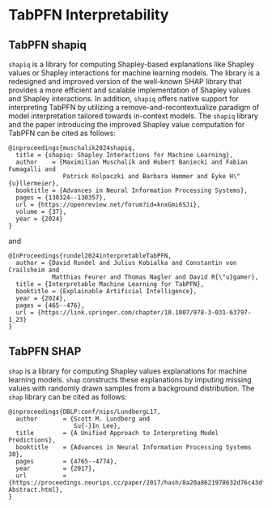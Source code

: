 # TabPFN Interpretability

## TabPFN shapiq

``shapiq`` is a library for computing Shapley-based explanations like Shapley values or Shapley
interactions for machine learning models. The library is a redesigned and improved version of
the well-known SHAP library that provides a more efficient and scalable implementation of Shapley
values and Shapley interactions. In addition, ``shapiq`` offers native support for interpreting 
TabPFN by utilizing a remove-and-recontextualize paradigm of model interpretation tailored towards
in-context models. The ``shapiq`` library and the paper introducing the improved Shapley value 
computation for TabPFN can be cited as follows:

```bibtext
@inproceedings{muschalik2024shapiq,
  title = {shapiq: Shapley Interactions for Machine Learning},
  author    = {Maximilian Muschalik and Hubert Baniecki and Fabian Fumagalli and
               Patrick Kolpaczki and Barbara Hammer and Eyke H\"{u}llermeier},
  booktitle = {Advances in Neural Information Processing Systems},
  pages = {130324--130357},
  url = {https://openreview.net/forum?id=knxGmi6SJi},
  volume = {37},
  year = {2024}
}
```
and
```bibtext
@InProceedings{rundel2024interpretableTabPFN,
  author = {David Rundel and Julius Kobialka and Constantin von Crailsheim and
            Matthias Feurer and Thomas Nagler and David R{\"u}gamer},
  title = {Interpretable Machine Learning for TabPFN},
  booktitle = {Explainable Artificial Intelligence},
  year = {2024},
  pages = {465--476},
  url = {https://link.springer.com/chapter/10.1007/978-3-031-63797-1_23}
}

```

## TabPFN SHAP

``shap`` is a library for computing Shapley values explanations for machine learning models. 
``shap`` constructs these explanations by imputing missing values with randomly drawn samples from
a background distribution. The ``shap`` library can be cited as follows:

```bibtext
@inproceedings{DBLP:conf/nips/LundbergL17,
  author       = {Scott M. Lundberg and
                  Su{-}In Lee},
  title        = {A Unified Approach to Interpreting Model Predictions},
  booktitle    = {Advances in Neural Information Processing Systems 30},
  pages        = {4765--4774},
  year         = {2017},
  url          = {https://proceedings.neurips.cc/paper/2017/hash/8a20a8621978632d76c43dfd28b67767-Abstract.html},
}
```
